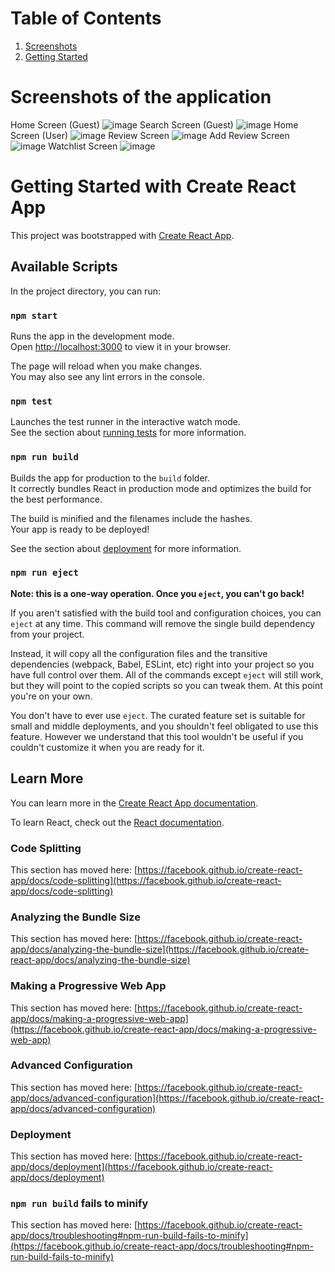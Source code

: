 # Table of Contents
  1. [Screenshots](https://github.com/mohanpakam/cinecritic/edit/main/frontend/README.md#screenshots-of-the-application)
  2. [Getting Started](https://github.com/mohanpakam/cinecritic/edit/main/frontend/README.md#screenshots-of-the-application)

# Screenshots of the application
Home Screen (Guest)
![image](https://github.com/mohanpakam/cinecritic/assets/28537429/46e5e780-2429-4635-aea3-1e13980c7c32)
Search Screen (Guest)
![image](https://github.com/mohanpakam/cinecritic/assets/28537429/cc13bf46-3893-495a-af52-21c035aba02a)
Home Screen (User)
![image](https://github.com/mohanpakam/cinecritic/assets/28537429/71059f6b-bf33-405d-9bb4-da5d1896da46)
Review Screen
![image](https://github.com/mohanpakam/cinecritic/assets/28537429/06608f90-8390-4954-9c3c-cb1c0ea42b59)
Add Review Screen
![image](https://github.com/mohanpakam/cinecritic/assets/28537429/abf203b8-7bd6-4b1f-a34e-ffff727277b8)
Watchlist Screen
![image](https://github.com/mohanpakam/cinecritic/assets/28537429/ed059568-ad28-4f60-aae3-1846a84d850e)



# Getting Started with Create React App

This project was bootstrapped with [Create React App](https://github.com/facebook/create-react-app).

## Available Scripts

In the project directory, you can run:

### `npm start`

Runs the app in the development mode.\
Open [http://localhost:3000](http://localhost:3000) to view it in your browser.

The page will reload when you make changes.\
You may also see any lint errors in the console.

### `npm test`

Launches the test runner in the interactive watch mode.\
See the section about [running tests](https://facebook.github.io/create-react-app/docs/running-tests) for more information.

### `npm run build`

Builds the app for production to the `build` folder.\
It correctly bundles React in production mode and optimizes the build for the best performance.

The build is minified and the filenames include the hashes.\
Your app is ready to be deployed!

See the section about [deployment](https://facebook.github.io/create-react-app/docs/deployment) for more information.

### `npm run eject`

**Note: this is a one-way operation. Once you `eject`, you can't go back!**

If you aren't satisfied with the build tool and configuration choices, you can `eject` at any time. This command will remove the single build dependency from your project.

Instead, it will copy all the configuration files and the transitive dependencies (webpack, Babel, ESLint, etc) right into your project so you have full control over them. All of the commands except `eject` will still work, but they will point to the copied scripts so you can tweak them. At this point you're on your own.

You don't have to ever use `eject`. The curated feature set is suitable for small and middle deployments, and you shouldn't feel obligated to use this feature. However we understand that this tool wouldn't be useful if you couldn't customize it when you are ready for it.

## Learn More

You can learn more in the [Create React App documentation](https://facebook.github.io/create-react-app/docs/getting-started).

To learn React, check out the [React documentation](https://reactjs.org/).

### Code Splitting

This section has moved here: [https://facebook.github.io/create-react-app/docs/code-splitting](https://facebook.github.io/create-react-app/docs/code-splitting)

### Analyzing the Bundle Size

This section has moved here: [https://facebook.github.io/create-react-app/docs/analyzing-the-bundle-size](https://facebook.github.io/create-react-app/docs/analyzing-the-bundle-size)

### Making a Progressive Web App

This section has moved here: [https://facebook.github.io/create-react-app/docs/making-a-progressive-web-app](https://facebook.github.io/create-react-app/docs/making-a-progressive-web-app)

### Advanced Configuration

This section has moved here: [https://facebook.github.io/create-react-app/docs/advanced-configuration](https://facebook.github.io/create-react-app/docs/advanced-configuration)

### Deployment

This section has moved here: [https://facebook.github.io/create-react-app/docs/deployment](https://facebook.github.io/create-react-app/docs/deployment)

### `npm run build` fails to minify

This section has moved here: [https://facebook.github.io/create-react-app/docs/troubleshooting#npm-run-build-fails-to-minify](https://facebook.github.io/create-react-app/docs/troubleshooting#npm-run-build-fails-to-minify)

